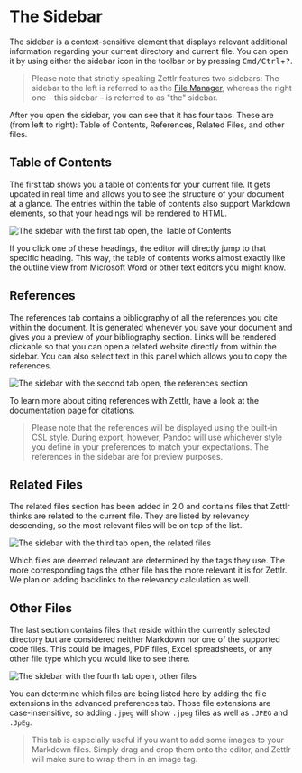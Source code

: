 # The Sidebar

The sidebar is a context-sensitive element that displays relevant additional information regarding your current directory and current file. You can open it by using either the sidebar icon in the toolbar or by pressing <kbd>Cmd/Ctrl</kbd>+<kbd>?</kbd>.

> Please note that strictly speaking Zettlr features two sidebars: The sidebar to the left is referred to as the [File Manager](file-manager.md), whereas the right one – this sidebar – is referred to as "the" sidebar.

After you open the sidebar, you can see that it has four tabs. These are (from left to right): Table of Contents, References, Related Files, and other files.

## Table of Contents

The first tab shows you a table of contents for your current file. It gets updated in real time and allows you to see the structure of your document at a glance. The entries within the table of contents also support Markdown elements, so that your headings will be rendered to HTML.

![The sidebar with the first tab open, the Table of Contents](../img/sidebar_toc.png)

If you click one of these headings, the editor will directly jump to that specific heading. This way, the table of contents works almost exactly like the outline view from Microsoft Word or other text editors you might know.

## References

The references tab contains a bibliography of all the references you cite within the document. It is generated whenever you save your document and gives you a preview of your bibliography section. Links will be rendered clickable so that you can open a related website directly from within the sidebar. You can also select text in this panel which allows you to copy the references.

![The sidebar with the second tab open, the references section](../img/sidebar_references.png)

To learn more about citing references with Zettlr, have a look at the documentation page for [citations](../academic/citations.md).

> Please note that the references will be displayed using the built-in CSL style. During export, however, Pandoc will use whichever style you define in your preferences to match your expectations. The references in the sidebar are for preview purposes.

## Related Files

The related files section has been added in 2.0 and contains files that Zettlr thinks are related to the current file. They are listed by relevancy descending, so the most relevant files will be on top of the list.

![The sidebar with the third tab open, the related files](../img/sidebar_related_files.png)

Which files are deemed relevant are determined by the tags they use. The more corresponding tags the other file has the more relevant it is for Zettlr. We plan on adding backlinks to the relevancy calculation as well. <!-- TODO: Fix this part as soon as it's implemented! -->

## Other Files

The last section contains files that reside within the currently selected directory but are considered neither Markdown nor one of the supported code files. This could be images, PDF files, Excel spreadsheets, or any other file type which you would like to see there.

![The sidebar with the fourth tab open, other files](../img/sidebar_other_files.png)

You can determine which files are being listed here by adding the file extensions in the advanced preferences tab. Those file extensions are case-insensitive, so adding `.jpeg` will show `.jpeg` files as well as `.JPEG` and `.JpEg`.

> This tab is especially useful if you want to add some images to your Markdown files. Simply drag and drop them onto the editor, and Zettlr will make sure to wrap them in an image tag.

